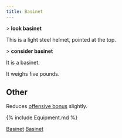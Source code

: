 ```yaml
---
title: Basinet
---
```


\> **look basinet**

This is a light steel helmet, pointed at the top.

\> **consider basinet**

It is a basinet.

It weighs five pounds.

## Other

Reduces [offensive bonus](offensive_bonus "wikilink") slightly.

{% include Equipment.md %}

[Basinet](Category:_Metal_equipment "wikilink")
[Basinet](Category:_Head_items "wikilink")